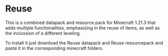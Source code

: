 # Reuse

This is a combined datapack and resource pack for Minecraft 1.21.3 that adds multiple functionalities, emphasizing in the reuse of items, as well as the inclussion of a different leveling.

To install it just download the Reuse datapack and Reuse resourcepack and paste it in the corresponding minecraft folders.
